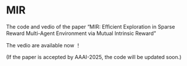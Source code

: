 # MIR
The code and vedio of the paper “MIR: Eﬀicient Exploration in Sparse Reward Multi-Agent Environment via Mutual Intrinsic Reward”


The vedio are available now ！


(If the paper is accepted by AAAI-2025, the code will be updated soon.)

